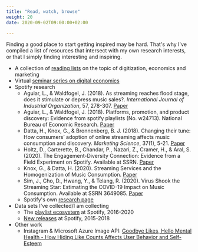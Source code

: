 ```yaml
---
title: "Read, watch, browse"
weight: 20
date: 2020-09-02T09:00:00+02:00

---
```


Finding a good place to start getting inspired may be hard. That's why I've compiled a list of resources that intersect with my own research interests, or that I simply finding interesting and inspiring.


- A collection of [reading lists](https://paper.dropbox.com/doc/Digitization-Course-Syllabi--AwXVjOxTO8Zddm2n3MWo4rdpAg-OLLDNQ8nw7j6PsUahRlVz) on the topic of digitization, economics and marketing
- Virtual [seminar series on digital economics](https://www.digitalecon.org/seminar)
- Spotify research
  - Aguiar, L., & Waldfogel, J. (2018). As streaming reaches flood stage, does it stimulate or depress music sales?. *International Journal of Industrial Organization*, 57, 278-307. [Paper](https://doi.org/10.1016/j.ijindorg.2017.06.004)
  - Aguiar, L., & Waldfogel, J. (2018). Platforms, promotion, and product discovery: Evidence from spotify playlists (No. w24713). National Bureau of Economic Research. [Paper](https://www.nber.org/papers/w24713.pdf)  
  - Datta, H., Knox, G., & Bronnenberg, B. J. (2018). Changing their tune: How consumers’ adoption of online streaming affects music consumption and discovery. *Marketing Science*, 37(1), 5-21. [Paper](https://pubsonline.informs.org/doi/pdf/10.1287/mksc.2017.1051)
  - Holtz, D., Carterette, B., Chandar, P., Nazari, Z., Cramer, H., & Aral, S. (2020). The Engagement-Diversity Connection: Evidence from a Field Experiment on Spotify. Available at SSRN. [Paper](https://arxiv.org/pdf/2003.08203)
  - Knox, G., & Datta, H. (2020). Streaming Services and the Homogenization of Music Consumption. [Paper](https://research.tilburguniversity.edu/files/32472563/spotify_homogenization.pdf)
  - Sim, J., Cho, D., Hwang, Y., & Telang, R. (2020). Virus Shook the Streaming Star: Estimating the COVID-19 Impact on Music Consumption. Available at SSRN 3649085. [Paper](https://papers.ssrn.com/sol3/papers.cfm?abstract_id=3649085)
  - Spotify's own [research page](https://research.atspotify.com)
- Data sets I've collected/I am collecting
    - The [playlist ecosystem](https://github.com/hannesdatta/data-spotify-playlist-ecosystem) at Spotify, 2016-2020
    - [New releases](https://github.com/hannesdatta/data-spotify-releases) at Spotify, 2015-2018
- Other work
    - Instagram & Microsoft Azure Image API: [Goodbye Likes, Hello Mental Health - How Hiding Like Counts Affects User Behavior and Self-Esteem](https://github.com/RoyKlaasseBos/Hiding-Instagram-Likes)
